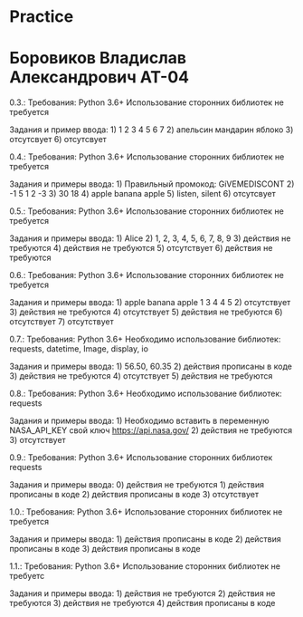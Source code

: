 # Practice
# Боровиков Владислав Александрович AT-04
 0.3.: Требования: Python 3.6+ Использование сторонних библиотек не требуется

Задания и пример ввода: 1) 1 2 3 4 5 6 7 2) апельсин мандарин яблоко 3) отсутсвует  6) отсутсвует

0.4.: Требования: Python 3.6+ Использование сторонних библиотек не требуется

Задания и примеры ввода: 1) Правильный промокод: GiVEMEDISCONT 2) -1 5 1 2 -3 3) 30 18 4) apple banana apple 5) listen, silent 6) отсутсвует

0.5.: Требования: Python 3.6+ Использование сторонних библиотек не требуется

Задания и примеры ввода: 1) Alice 2) 1, 2, 3, 4, 5, 6, 7, 8, 9 3) действия не требуются 4) действия не требуются 5) отсутствует 6) действия не требуются

0.6.: Требования: Python 3.6+ Использование сторонних библиотек не требуется

Задания и примеры ввода: 1) apple banana apple 1 3 4 4 5 2) отсутствует 3) действия не требуются 4) отсутствует 5) действия не требуются 6) отсутствует 7) отсутствует

0.7.: Требования: Python 3.6+ Необходимо использование библиотек: requests, datetime, Image, display, io

Задания и примеры ввода: 1) 56.50, 60.35 2) действия прописаны в коде 3) действия не требуются 4) отсутствует 5) действия не требуются

0.8.: Требования: Python 3.6+ Необходимо использование библиотек: requests

Задания и примеры ввода: 1) Необходимо вставить в переменную NASA_API_KEY свой ключ https://api.nasa.gov/ 2) действия не требуются 3) отсутствует

0.9.: Требования: Python 3.6+ Использование сторонних библиотек requests

Задания и примеры ввода: 0) действия не требуются 1) действия прописаны в коде 2) действия прописаны в коде 3) отсутствует

1.0.: Требования: Python 3.6+ Использование сторонних библиотек не требуется

Задания и примеры ввода: 1) действия прописаны в коде 2) действия прописаны в коде 3) действия прописаны в коде

1.1.: Требования: Python 3.6+ Использование сторонних библиотек не требуетс

Задания и примеры ввода: 1) действия не требуются 2) действия не требуются 3) действия не требуются 4) действия прописаны в коде
